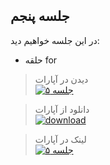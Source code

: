 ## جلسه پنجم
در این جلسه خواهیم دید:

* حلقه for


> دیدن در آپارات  
[![جلسه ۵](https://www.aparat.com/public/public/images/logo/v2/aparat_logo_fa_color_black_275x100.png)](https://www.aparat.com/video/video/embed/videohash/uxS28/vt/frame)  




> دانلود از آپارات  
[![download](https://www.aparat.com/public/public/images/logo/v2/aparat_logo_fa_color_black_275x100.png)](http://g1.asset.aparat.com/flv_video_new/4874/8a35def4f9ab6dfbb19f585c579a286f14621317-1080p.mp4)


> لینک در آپارات  
[![جلسه ۵](https://www.aparat.com/public/public/images/logo/v2/aparat_logo_fa_color_black_275x100.png)](https://www.aparat.com/v/n2fF5) 

